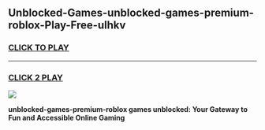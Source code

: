 
## Unblocked-Games-unblocked-games-premium-roblox-Play-Free-ulhkv
<h3>
<a href="https://premium76.site?title=unblocked-games-premium-roblox&ref=18A1">CLICK TO PLAY</a></h3>
<hr>

<h3>
<a href="https://premium76.site?title=unblocked-games-premium-roblox&ref=18A1">CLICK 2 PLAY</a>
  
</h3>

<a href="https://premium76.site?title=unblocked-games-premium-roblox&ref=18A1"><img src="https://clearcache.store/games.png"></a>


**unblocked-games-premium-roblox games unblocked: Your Gateway to Fun and Accessible Online Gaming**
